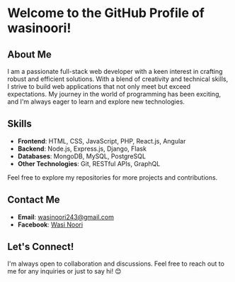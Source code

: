 # Welcome to the GitHub Profile of wasinoori!

## About Me
I am a passionate full-stack web developer with a keen interest in crafting robust and efficient solutions. With a blend of creativity and technical skills, I strive to build web applications that not only meet but exceed expectations. My journey in the world of programming has been exciting, and I'm always eager to learn and explore new technologies.



## Skills
- **Frontend**: HTML, CSS, JavaScript, PHP, React.js, Angular
- **Backend**: Node.js, Express.js, Django, Flask
- **Databases**: MongoDB, MySQL, PostgreSQL
- **Other Technologies**: Git, RESTful APIs, GraphQL

Feel free to explore my repositories for more projects and contributions.

## Contact Me
- **Email**: wasinoori243@gmail.com
- **Facebook**: [Wasi Noori](https://www.facebook.com/wasinoori10/)

## Let's Connect!
I'm always open to collaboration and discussions. Feel free to reach out to me for any inquiries or just to say hi! 😊
